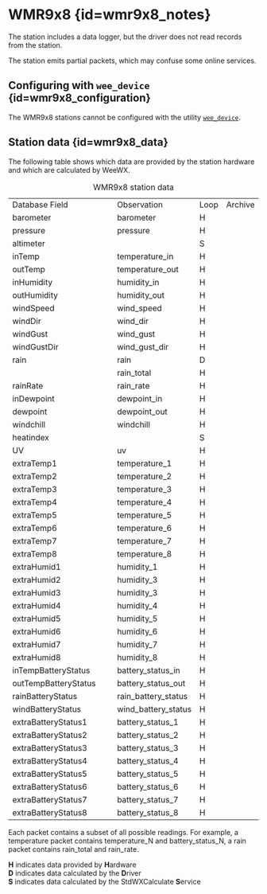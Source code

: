 # WMR9x8 {id=wmr9x8_notes}

The station includes a data logger, but the driver does not read records from the station.

The station emits partial packets, which may confuse some online services.

## Configuring with `wee_device` {id=wmr9x8_configuration}

The WMR9x8 stations cannot be configured with the utility
[`wee_device`](../../utilities/wee_device/).


## Station data {id=wmr9x8_data}

The following table shows which data are provided by the station hardware and which are calculated
by WeeWX.

<table class='station_data'>
    <caption>WMR9x8 station data</caption>
    <tbody class='code'>
    <tr class="first_row">
        <td style='width:200px'>Database Field</td>
        <td>Observation</td>
        <td>Loop</td>
        <td>Archive</td>
    </tr>
    <tr>
        <td class='first_col'>barometer</td>
        <td>barometer</td>
        <td>H</td>
        <td></td>
    </tr>
    <tr>
        <td class='first_col'>pressure</td>
        <td>pressure</td>
        <td>H</td>
        <td></td>
    </tr>
    <tr>
        <td class='first_col'>altimeter</td>
        <td></td>
        <td>S</td>
        <td></td>
    </tr>
    <tr>
        <td class='first_col'>inTemp</td>
        <td>temperature_in</td>
        <td>H</td>
        <td></td>
    </tr>
    <tr>
        <td class='first_col'>outTemp</td>
        <td>temperature_out</td>
        <td>H</td>
        <td></td>
    </tr>
    <tr>
        <td class='first_col'>inHumidity</td>
        <td>humidity_in</td>
        <td>H</td>
        <td></td>
    </tr>
    <tr>
        <td class='first_col'>outHumidity</td>
        <td>humidity_out</td>
        <td>H</td>
        <td></td>
    </tr>
    <tr>
        <td class='first_col'>windSpeed</td>
        <td>wind_speed</td>
        <td>H</td>
        <td></td>
    </tr>
    <tr>
        <td class='first_col'>windDir</td>
        <td>wind_dir</td>
        <td>H</td>
        <td></td>
    </tr>
    <tr>
        <td class='first_col'>windGust</td>
        <td>wind_gust</td>
        <td>H</td>
        <td></td>
    </tr>
    <tr>
        <td class='first_col'>windGustDir</td>
        <td>wind_gust_dir</td>
        <td>H</td>
        <td></td>
    </tr>
    <tr>
        <td class='first_col'>rain</td>
        <td>rain</td>
        <td>D</td>
        <td></td>
    </tr>
    <tr>
        <td class='first_col'></td>
        <td>rain_total</td>
        <td>H</td>
        <td></td>
    </tr>
    <tr>
        <td class='first_col'>rainRate</td>
        <td>rain_rate</td>
        <td>H</td>
        <td></td>
    </tr>
    <tr>
        <td class='first_col'>inDewpoint</td>
        <td>dewpoint_in</td>
        <td>H</td>
        <td></td>
    </tr>
    <tr>
        <td class='first_col'>dewpoint</td>
        <td>dewpoint_out</td>
        <td>H</td>
        <td></td>
    </tr>
    <tr>
        <td class='first_col'>windchill</td>
        <td>windchill</td>
        <td>H</td>
        <td></td>
    </tr>
    <tr>
        <td class='first_col'>heatindex</td>
        <td></td>
        <td>S</td>
        <td></td>
    </tr>
    <tr>
        <td class='first_col'>UV</td>
        <td>uv</td>
        <td>H</td>
        <td></td>
    </tr>
    <tr>
        <td class='first_col'>extraTemp1</td>
        <td>temperature_1</td>
        <td>H</td>
        <td></td>
    </tr>
    <tr>
        <td class='first_col'>extraTemp2</td>
        <td>temperature_2</td>
        <td>H</td>
        <td></td>
    </tr>
    <tr>
        <td class='first_col'>extraTemp3</td>
        <td>temperature_3</td>
        <td>H</td>
        <td></td>
    </tr>
    <tr>
        <td class='first_col'>extraTemp4</td>
        <td>temperature_4</td>
        <td>H</td>
        <td></td>
    </tr>
    <tr>
        <td class='first_col'>extraTemp5</td>
        <td>temperature_5</td>
        <td>H</td>
        <td></td>
    </tr>
    <tr>
        <td class='first_col'>extraTemp6</td>
        <td>temperature_6</td>
        <td>H</td>
        <td></td>
    </tr>
    <tr>
        <td class='first_col'>extraTemp7</td>
        <td>temperature_7</td>
        <td>H</td>
        <td></td>
    </tr>
    <tr>
        <td class='first_col'>extraTemp8</td>
        <td>temperature_8</td>
        <td>H</td>
        <td></td>
    </tr>
    <tr>
        <td class='first_col'>extraHumid1</td>
        <td>humidity_1</td>
        <td>H</td>
        <td></td>
    </tr>
    <tr>
        <td class='first_col'>extraHumid2</td>
        <td>humidity_3</td>
        <td>H</td>
        <td></td>
    </tr>
    <tr>
        <td class='first_col'>extraHumid3</td>
        <td>humidity_3</td>
        <td>H</td>
        <td></td>
    </tr>
    <tr>
        <td class='first_col'>extraHumid4</td>
        <td>humidity_4</td>
        <td>H</td>
        <td></td>
    </tr>
    <tr>
        <td class='first_col'>extraHumid5</td>
        <td>humidity_5</td>
        <td>H</td>
        <td></td>
    </tr>
    <tr>
        <td class='first_col'>extraHumid6</td>
        <td>humidity_6</td>
        <td>H</td>
        <td></td>
    </tr>
    <tr>
        <td class='first_col'>extraHumid7</td>
        <td>humidity_7</td>
        <td>H</td>
        <td></td>
    </tr>
    <tr>
        <td class='first_col'>extraHumid8</td>
        <td>humidity_8</td>
        <td>H</td>
        <td></td>
    </tr>
    <tr>
        <td class='first_col'>inTempBatteryStatus</td>
        <td>battery_status_in</td>
        <td>H</td>
        <td></td>
    </tr>
    <tr>
        <td class='first_col'>outTempBatteryStatus</td>
        <td>battery_status_out</td>
        <td>H</td>
        <td></td>
    </tr>
    <tr>
        <td class='first_col'>rainBatteryStatus</td>
        <td>rain_battery_status</td>
        <td>H</td>
        <td></td>
    </tr>
    <tr>
        <td class='first_col'>windBatteryStatus</td>
        <td>wind_battery_status</td>
        <td>H</td>
        <td></td>
    </tr>
    <tr>
        <td class='first_col'>extraBatteryStatus1</td>
        <td>battery_status_1</td>
        <td>H</td>
        <td></td>
    </tr>
    <tr>
        <td class='first_col'>extraBatteryStatus2</td>
        <td>battery_status_2</td>
        <td>H</td>
        <td></td>
    </tr>
    <tr>
        <td class='first_col'>extraBatteryStatus3</td>
        <td>battery_status_3</td>
        <td>H</td>
        <td></td>
    </tr>
    <tr>
        <td class='first_col'>extraBatteryStatus4</td>
        <td>battery_status_4</td>
        <td>H</td>
        <td></td>
    </tr>
    <tr>
        <td class='first_col'>extraBatteryStatus5</td>
        <td>battery_status_5</td>
        <td>H</td>
        <td></td>
    </tr>
    <tr>
        <td class='first_col'>extraBatteryStatus6</td>
        <td>battery_status_6</td>
        <td>H</td>
        <td></td>
    </tr>
    <tr>
        <td class='first_col'>extraBatteryStatus7</td>
        <td>battery_status_7</td>
        <td>H</td>
        <td></td>
    </tr>
    <tr>
        <td class='first_col'>extraBatteryStatus8</td>
        <td>battery_status_8</td>
        <td>H</td>
        <td></td>
    </tr>
    </tbody>
</table>
<p class='station_data_key'>
    Each packet contains a subset of all possible readings. For
    example, a temperature packet contains
    <span class='code'>temperature_N</span> and
    <span class='code'>battery_status_N</span>, a rain packet contains
    <span class='code'>rain_total</span> and
    <span class='code'>rain_rate</span>.
</p>

<p class='station_data_key'>
    <b>H</b> indicates data provided by <b>H</b>ardware<br/>
    <b>D</b> indicates data calculated by the <b>D</b>river<br/>
    <b>S</b> indicates data calculated by the StdWXCalculate <b>S</b>ervice<br/>
</p>

